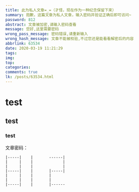 ```yaml
---
title: 此为私人文章=_=（才怪，现在作为一种纪念保留下来）
summary: 抱歉，这篇文章为私人文章，输入密码并验证正确后即可访问~
password: 812
abstract: 文章被加密,请输入密码查看
message: 您好,这里需要密码
wrong_pass_message: 密码错误,请重新输入
wrong_hash_message: 文章不能被校验,不过您还是能看看解密后的内容
abbrlink: 63534
date: 2020-03-19 11:21:29
tags:
img:
top:
categories:
comments: true
lk: /posts/63534.html
---
```

# test

## test

### test

文章密码：
    
	|-----|    |       ------|
	|     |    |             |
	|     |    |             |
	|-----|    |       |-----|
	|     |    |       |
	|     |    |       |
	|-----|    |       |------

